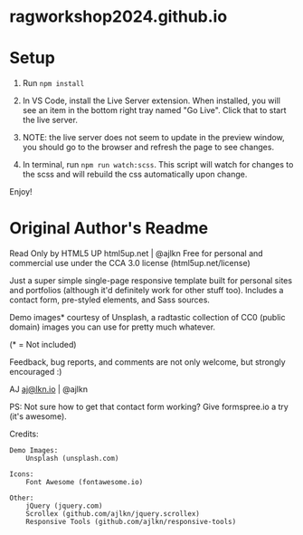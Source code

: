 # ragworkshop2024.github.io
# Setup

1. Run `npm install`

2. In VS Code, install the Live Server extension. When installed, you will see an item in the bottom right tray named "Go Live". Click that to start the live server. 
3. NOTE: the live server does not seem to update in the preview window, you should go to the browser and refresh the page to see changes.

4. In terminal, run `npm run watch:scss`. This script will watch for changes to the scss and will rebuild the css automatically upon change.

Enjoy!

# Original Author's Readme
Read Only by HTML5 UP
html5up.net | @ajlkn
Free for personal and commercial use under the CCA 3.0 license (html5up.net/license)

Just a super simple single-page responsive template built for personal sites and portfolios
(although it'd definitely work for other stuff too). Includes a contact form, pre-styled
elements, and Sass sources.

Demo images* courtesy of Unsplash, a radtastic collection of CC0 (public domain) images
you can use for pretty much whatever.

(* = Not included)

Feedback, bug reports, and comments are not only welcome, but strongly encouraged :)

AJ
aj@lkn.io | @ajlkn

PS: Not sure how to get that contact form working? Give formspree.io a try (it's awesome).


Credits:

	Demo Images:
		Unsplash (unsplash.com)

	Icons:
		Font Awesome (fontawesome.io)

	Other:
		jQuery (jquery.com)
		Scrollex (github.com/ajlkn/jquery.scrollex)
		Responsive Tools (github.com/ajlkn/responsive-tools)